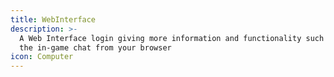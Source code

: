```yaml
---
title: WebInterface
description: >-
  A Web Interface login giving more information and functionality such as using
  the in-game chat from your browser
icon: Computer
---
```


